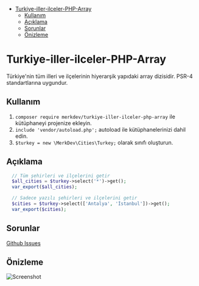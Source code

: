 - [Turkiye-iller-ilceler-PHP-Array](#turkiye-iller-ilceler-php-array)
  - [Kullanım](#kullanım)
  - [Açıklama](#açıklama)
  - [Sorunlar](#sorunlar)
  - [Önizleme](#önizleme)

# Turkiye-iller-ilceler-PHP-Array
Türkiye'nin tüm illeri ve ilçelerinin hiyerarşik yapıdaki array dizisidir. PSR-4 standartlarına uygundur.

## Kullanım
1. `composer require merkdev/turkiye-iller-ilceler-php-array` ile kütüphaneyi projenize ekleyin.
2. `include 'vendor/autoload.php';` autoload ile kütüphanelerinizi dahil edin.
3. `$turkey = new \MerkDev\Cities\Turkey;` olarak sınıfı oluşturun.

## Açıklama
```php
  // Tüm şehirleri ve ilçelerini getir
  $all_cities = $turkey->select('*')->get();
  var_export($all_cities);

  // Sadece yazılı şehirleri ve ilçelerini getir
  $cities = $turkey->select(['Antalya', 'İstanbul'])->get();
  var_export($cities);
```

## Sorunlar
[Github Issues](https://github.com/merkdev/Turkiye-iller-ilceler-PHP-Array/issues)

## Önizleme
![Screenshot](https://i.hizliresim.com/BAN5EL.png)
